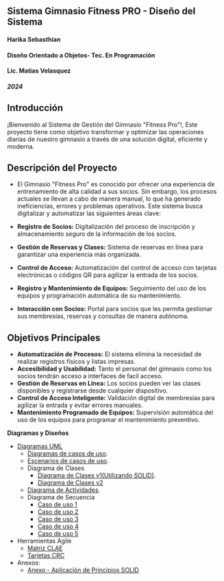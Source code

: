 ## Sistema Gimnasio Fitness PRO - Diseño del Sistema
#### Harika Sebasthian
#### Diseño Orientado a Objetos- Tec. En Programación
#### Lic. Matias Velasquez
##### 2024
###
## Introducción
¡Bienvenido al Sistema de Gestión del Gimnasio "Fitness Pro"!, Este proyecto tiene como objetivo transformar y optimizar las operaciones diarias de nuestro gimnasio a través de una solución digital, eficiente y moderna.

## Descripción del Proyecto

- El Gimnasio "Fitness Pro" es conocido por ofrecer una experiencia de entrenamiento de alta calidad a sus socios. Sin embargo, los procesos actuales se llevan a cabo de manera manual, lo que ha generado ineficiencias, errores y problemas operativos. Este sistema busca digitalizar y automatizar las siguientes áreas clave:

- **Registro de Socios:** Digitalización del proceso de inscripción y almacenamiento seguro de la información de los socios.
- **Gestión de Reservas y Clases:** Sistema de reservas en línea para garantizar una experiencia más organizada.
- **Control de Acceso:** Automatización del control de acceso con tarjetas electrónicas o códigos QR para agilizar la entrada de los socios.
- **Registro y Mantenimiento de Equipos:** Seguimiento del uso de los equipos y programación automática de su mantenimiento.
- **Interacción con Socios:** Portal para socios que les permita gestionar sus membresías, reservas y consultas de manera autónoma.

## Objetivos Principales

- **Automatización de Procesos:** El sistema elimina la necesidad de realizar registros físicos y listas impresas.
- **Accesibilidad y Usabilidad:** Tanto el personal del gimnasio como los socios tendrán acceso a interfaces de facíl acceso.
- **Gestión de Reservas en Línea:** Los socios pueden ver las clases disponibles y registrarse desde cualquier dispositivo.
- **Control de Acceso Inteligente:** Validación digital de membresías para agilizar la entrada y evitar errores manuales.
- **Mantenimiento Programado de Equipos:** Supervisión automática del uso de los equipos para programar el mantenimiento preventivo.
                             
**Diagramas y Diseños**

- [Diagramas UML](https://github.com/Harika-sebasthian/Gimnasio-Fitness-Pro-1/blob/main/DiagramasUML.md)
  - [Diagramas de casos de uso](https://drive.google.com/file/d/1VmCP5j0LtNpyWSzHCOmCFVYVieojGFji/view?usp=sharing).
  - [Escenarios de casos de uso](https://docs.google.com/spreadsheets/d/1ieskX2TF1jHCkCJew-rCxBZ6fUdH4Ypj/edit?usp=sharing&ouid=103155954299850366903&rtpof=true&sd=true).
  - Diagrama de Clases
    -  [Diagrama de Clases v1(Utilizando SOLID)](https://drive.google.com/file/d/1Ogr0PiFws1k99FMd961p6ZAIdnAxd8MX/view?usp=sharing).
    -  [Diagrama de Clases v2](https://drive.google.com/file/d/1sYdv_h2_8dHctP3aGQ63PYi-9FGqujCH/view?usp=sharing)
  - [Diagrama de Actividades](https://drive.google.com/file/d/1t1qVLT8T9Dpj5SybmFNFr8ZgsDvFp1gW/view?usp=sharing).
  - Diagrama de Secuencia
    -  [Caso de uso 1](https://drive.google.com/file/d/1ICqrj6fQsAVJy6n4rESGyaZfh3Oc6zjs/view?usp=sharing)
    -  [Caso de uso 2](https://drive.google.com/file/d/1jCSpi4f-soESjFL56JePXWl1Ewo64iik/view?usp=sharing)
    -  [Caso de uso 3](https://drive.google.com/file/d/1_IF3EAWI4IigSC2n2f2_l4agHD8OPiLh/view?usp=sharing)
    -  [Caso de uso 4](https://drive.google.com/file/d/1Sr58nH-vGiKGmtY4Utr0p4SeeHIFOKUV/view?usp=sharing)
    -  [Caso de uso 5](https://drive.google.com/file/d/1AKCp7irXLkqcPfdcJlqPiX1lSbRqwwkl/view?usp=sharing)
- Herramientas Agile
   - [Matriz CLAE](https://drive.google.com/file/d/1La9lulDQ6jgVZ7pZLlYeXYfHwfbJM9if/view?usp=sharing)
   - [Tarjetas CRC](https://docs.google.com/spreadsheets/d/1RZLa_S_f_hPz4jMp3gbL-ROS3zrso7GE/edit?usp=sharing&ouid=103155954299850366903&rtpof=true&sd=true)
- Anexos:
   - [Anexo - Aplicación de Principios SOLID](https://drive.google.com/file/d/1BkwDWMr3QvfOYs4ceuX0OSNB-uYEgZld/view?usp=sharing)

